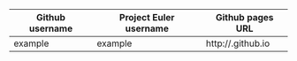 | Github username               | Project Euler username          | Github pages URL                               |
| ----------------------------- | ------------------------------- | ---------------------------------------------- |
| example                       | example                         | http://<username>.github.io                    |


